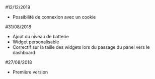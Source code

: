 #12/12/2019
- Possibilité de connexion avec un cookie

#31/08/2018

- Ajout du niveau de batterie
- Widget personalisable
- Correctif sur la taille des widgets lors du passage du panel vers le dashboard


#27/08/2018

- Première version